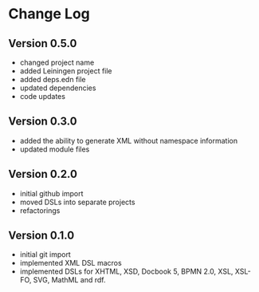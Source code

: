 Change Log
==========

Version 0.5.0
-------------
* changed project name
* added Leiningen project file
* added deps.edn file
* updated dependencies
* code updates

Version 0.3.0
-------------
* added the ability to generate XML without namespace information
* updated module files

Version 0.2.0
-------------
* initial github import
* moved DSLs into separate projects
* refactorings

Version 0.1.0
-------------
* initial git import
* implemented XML DSL macros
* implemented DSLs for XHTML, XSD, Docbook 5, BPMN 2.0, XSL, XSL-FO, SVG, MathML and rdf.
